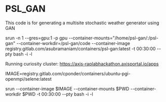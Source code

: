 # PSL_GAN
This code is for generating a multisite stochastic weather generator using GAN

srun -n 1 --gres=gpu:1 -p gpu --container-mounts="/home/psl-gan/:/psl-gan" --container-workdir=/psl-gan/code --container-image registry.gitlab.com/asubramaniam/containers/psl-gan:latest -t 00:30:00 --pty bash -i -l

Running curiosity cluster: https://axis-raplabhackathon.axisportal.io/apps

IMAGE=registry.gitlab.com/cponder/containers/ubuntu-pgi-openmpi/selene:latest


srun --container-image $IMAGE --container-mounts $PWD --container-workdir $PWD -t 00:30:00 --pty bash -i -l
